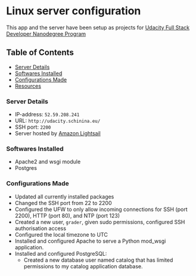 # Linux server configuration
This app and the server have been setup as projects for [Udacity Full Stack Developer Nanodegree Program](https://www.udacity.com/course/full-stack-web-developer-nanodegree--nd0044)

## Table of Contents
- [Server Details](#server-details)
- [Softwares Installed](#softwares-installed)
- [Configurations Made](#configurations-made)
- [Resources](#resources)

### Server Details
* IP-address: `52.59.208.241`
* URL: `http://udacity.schinina.eu/`
* SSH port: `2200`
* Server hosted by [Amazon Lightsail](https://lightsail.aws.amazon.com/)

### Softwares Installed
* Apache2 and wsgi module
* Postgres

### Configurations Made
* Updated all currently installed packages
* Changed the SSH port from 22 to 2200
* Configured the UFW to only allow incoming connections for SSH (port 2200), HTTP (port 80), and NTP (port 123)
* Created a new user, `grader`, given sudo permissions, configured SSH authorisation access
* Configured the local timezone to UTC
* Installed and configured Apache to serve a Python mod_wsgi application.
* Installed and configured PostgreSQL:
	* Created a new database user named catalog that has limited permissions to my catalog application database.

